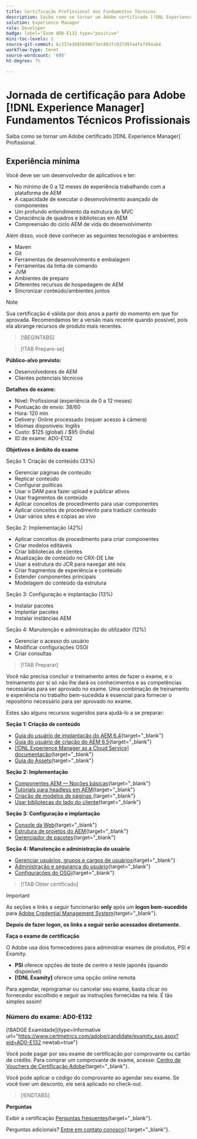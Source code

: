 ```yaml
---
title: Certificação Profissional dos Fundamentos Técnicos
description: Saiba como se tornar um Adobe certificado [!DNL Experience Manager] Profissional.
solution: Experience Manager
role: Developer
badge: label="Exam AD0-E132 type="positive"
mini-toc-levels: 1
source-git-commit: 6c337e36856986f3ec802fc037d97a4fe7d94ab4
workflow-type: tm+mt
source-wordcount: '695'
ht-degree: 7%

---
```


# Jornada de certificação para Adobe [!DNL Experience Manager] Fundamentos Técnicos Profissionais

Saiba como se tornar um Adobe certificado [!DNL Experience Manager] Profissional.

## Experiência mínima

Você deve ser um desenvolvedor de aplicativos e ter:

* No mínimo de 0 a 12 meses de experiência trabalhando com a plataforma de AEM
* A capacidade de executar o desenvolvimento avançado de componentes
* Um profundo entendimento da estrutura do MVC
* Consciência de quadros e bibliotecas em AEM
* Compreensão do ciclo AEM de vida do desenvolvimento

Além disso, você deve conhecer as seguintes tecnologias e ambientes:

* Maven
* Git
* Ferramentas de desenvolvimento e embalagem
* Ferramentas da linha de comando
* JVM
* Ambientes de preparo
* Diferentes recursos de hospedagem de AEM
* Sincronizar conteúdo/ambientes juntos

>[!NOTE]
>
>Sua certificação é válida por dois anos a partir do momento em que for aprovada. Recomendamos ter a versão mais recente quando possível, pois ela abrange recursos de produto mais recentes.

>[!BEGINTABS]

>[!TAB Prepare-se]

**Público-alvo previsto:**

* Desenvolvedores de AEM
* Clientes potenciais técnicos

**Detalhes do exame:**

* Nível: Profissional (experiência de 0 a 12 meses)
* Pontuação de envio: 38/60
* Hora: 120 min
* Delivery: Online processado (requer acesso à câmera)
* Idiomas disponíveis: Inglês
* Custo: $125 (global) / $95 (Índia)
* ID de exame: AD0-E132

**Objetivos e âmbito do exame**

Seção 1: Criação de conteúdo (33%)

* Gerenciar páginas de conteúdo
* Replicar conteúdo
* Configurar políticas
* Usar o DAM para fazer upload e publicar ativos
* Usar fragmentos de conteúdo
* Aplicar conceitos de procedimento para usar componentes
* Aplicar conceitos de procedimento para traduzir conteúdo
* Usar vários sites e cópias ao vivo

Seção 2: Implementação (42%)

* Aplicar conceitos de procedimento para criar componentes
* Criar modelos editáveis
* Criar bibliotecas de clientes
* Atualização de conteúdo no CRX-DE Lite
* Usar a estrutura do JCR para navegar até nós
* Criar fragmentos de experiência e conteúdo
* Estender componentes principais
* Modelagem do conteúdo da estrutura

Seção 3: Configuração e implantação (13%)

* Instalar pacotes
* Implantar pacotes
* Instalar instâncias AEM

Seção 4: Manutenção e administração do utilizador (12%)

* Gerenciar o acesso do usuário
* Modificar configurações OSGI
* Criar consultas

>[!TAB Preparar]

Você não precisa concluir o treinamento antes de fazer o exame, e o treinamento por si só não lhe dará os conhecimentos e as competências necessárias para ser aprovado no exame. Uma combinação de treinamento e experiência no trabalho bem-sucedida é essencial para fornecer o repositório necessário para ser aprovado no exame.

Estes são alguns recursos sugeridos para ajudá-lo a se preparar:

**Seção 1: Criação de conteúdo**


* [Guia do usuário de implantação do AEM 6.4](https://experienceleague.adobe.com/docs/experience-manager-64/deploying/home.html?lang=pt-BR){target="_blank"}
* [Guia do usuário de criação do AEM 6.5](https://experienceleague.adobe.com/docs/experience-manager-65/authoring/home.html?lang=en){target="_blank"}
* [[!DNL Experience Manager as a Cloud Service] documentação](https://experienceleague.adobe.com/docs/experience-manager-cloud-service/content/home.html?lang=pt-BR){target="_blank"}
* [Guia do Assets](https://experienceleague.adobe.com/docs/experience-manager-65/assets/home.html?lang=en){target="_blank"}

**Seção 2: Implementação**

* [Componentes AEM — Noções básicas](https://experienceleague.adobe.com/docs/experience-manager-65/developing/components/components-basics.html?lang=en){target="_blank"}
* [Tutorials para headless em AEM](https://experienceleague.adobe.com/docs/experience-manager-learn/getting-started-with-aem-headless/overview.html?lang=pt-BR){target="_blank"}
* [Criação de modelos de páginas  ](https://experienceleague.adobe.com/docs/experience-manager-65/authoring/siteandpage/templates.html?lang=en#creating-and-managing-templates){target="_blank"}
* [Usar bibliotecas do lado do cliente](https://experienceleague.adobe.com/docs/experience-manager-65/developing/introduction/clientlibs.html?lang=en){target="_blank"}

**Seção 3: Configuração e implantação**

* [Console da Web](https://experienceleague.adobe.com/docs/experience-manager-65/deploying/configuring/web-console.html?lang=en){target="_blank"}
* [Estrutura de projetos do AEM](https://experienceleague.adobe.com/docs/experience-manager-cloud-service/content/implementing/developing/aem-project-content-package-structure.html?lang=en#embedding-3rd-party-packages){target="_blank"}
* [Gerenciador de pacotes](https://experienceleague.adobe.com/docs/experience-manager-65/administering/contentmanagement/package-manager.html?lang=en#what-are-packages){target="_blank"}

**Seção 4: Manutenção e administração do usuário**

* [Gerenciar usuários, grupos e cargos de usuários](https://experienceleague.adobe.com/docs/experience-manager-brand-portal/using/admin-tools/brand-portal-adding-users.html?lang=en#add-a-user){target="_blank"}
* [Administração e segurança do usuário](https://experienceleague.adobe.com/docs/experience-manager-65/administering/security/security.html?lang=en){target="_blank"}
* [Configurações do OSGi](https://experienceleague.adobe.com/docs/experience-manager-65/deploying/configuring/osgi-configuration-settings.html?lang=en){target="_blank"}

>[!TAB Obter certificado]

>[!IMPORTANT]
>
>As seções e links a seguir funcionarão **only**  após um **logon bem-sucedido** para [Adobe Credential Management System](http://www.certmetrics.com/adobe){target="_blank"}.

**Depois de fazer logon, os links a seguir serão acessados diretamente.**

**Faça o exame de certificação**

O Adobe usa dois fornecedores para administrar exames de produtos, PSI e Examity.

* **PSI** oferece opções de teste de centro e teste japonês (quando disponível)
* **[!DNL Examity]** oferece uma opção online remota

Para agendar, reprogramar ou cancelar seu exame, basta clicar no fornecedor escolhido e seguir as instruções fornecidas na tela. É tão simples assim!

### Número do exame: AD0-E132

[!BADGE Examidade]{type=Informative url="https://www.certmetrics.com/adobe/candidate/examity_sso.aspx?eid=AD0-E132 newtab=true"}

Você pode pagar por seu exame de certificação por comprovante ou cartão de crédito. Para comprar um comprovante de exame, acesse: [Centro de Vouchers de Certificação Adobe](https://market.xvoucher.com/adobe/global){target="_blank"}.

Você pode aplicar o código do comprovante ao agendar seu exame. Se você tiver um desconto, ele será aplicado no check-out.

>[!ENDTABS]

**Perguntas**

Exibir a certificação [Perguntas frequentes](https://experienceleague.adobe.com/docs/certification/certification/faq.html?lang=en){target="_blank"}.

Perguntas adicionais? [Entre em contato conosco](mailto:certif@adobe.com){:target=&quot;_blank&quot;}.
